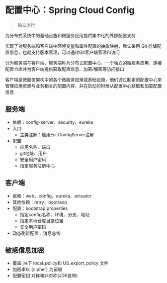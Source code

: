 #   配置中心：Spring Cloud Config

>   独立运行

为分布式系统中的基础设施和微服务应用提供集中化的外部配置支持

实现了对服务端和客户端中环境变量和属性配置的抽象映射，默认采用 Git 存储配置信息，也就支持版本管理，可以通过Git客户端管理和访问

分为服务端与客户端，服务端称为分布式配置中心，一个独立的微服务应用，连接配置仓库并为客户端提供获取配置信息、加密/解密等访问接口

客户端是微服务架构中的各个微服务应用或基础设施，他们通过制定的配置中心来管理应用资源与业务相关的配置内容，并在启动的时候从配置中心获取和加载配置信息

##  服务端

-   依赖：config-server、security、eureka
-   入口
    -   主类注解：启用En..ConfigServer注解
-   配置
    -   应用名称、端口
    -   git地址、用户
    -   安全用户密码
    -   指定服务注册中心

##  客户端

-   依赖：web、config、eureka、actuator
-   其他依赖：retry、boot/aop
-   配置：bootstrap.properties
    -   指定config名称、环境、分支、地址
    -   指定本地仓库目录位置
    -   安全用户密码
-   动态刷新配置：消息总线

##  敏感信息加密
-   覆盖 jre下 local_policy和 US_export_policy 文件
-   加密串以 {cipher} 为前缀
-   配置密钥 对称和非对称(JDK自带)

